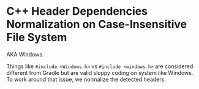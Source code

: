 # C++ Header Dependencies Normalization on Case-Insensitive File System

AKA Windows.

Things like `#include <Windows.h>` vs `#include <windows.h>` are considered different from Gradle but are valid sloppy coding on system like Windows.
To work around that issue, we normalize the detected headers.
